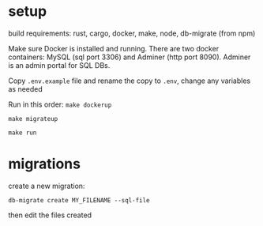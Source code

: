 # setup

build requirements: rust, cargo, docker, make, node, db-migrate (from npm)

Make sure Docker is installed and running. There are two docker containers: MySQL (sql port 3306) and Adminer (http port 8090). Adminer is an admin portal for SQL DBs.

Copy `.env.example` file and rename the copy to `.env`, change any variables as needed

Run in this order:
`make dockerup`

`make migrateup`

`make run`


# migrations
create a new migration:

`db-migrate create MY_FILENAME --sql-file`

then edit the files created
